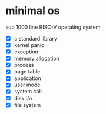 # minimal os

sub 1000 line RISC-V operating system

- [x] c standard library
- [x] kernel panic
- [x] exception
- [x] memory allocation
- [x] process
- [x] page table
- [x] application
- [x] user mode
- [x] system call
- [x] disk i/o
- [x] file system

